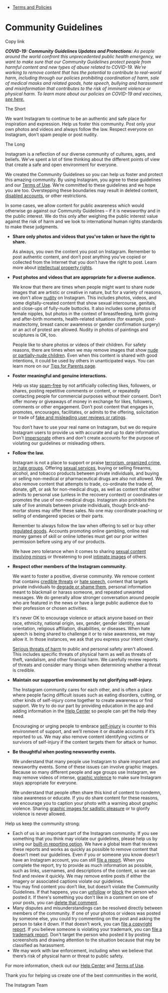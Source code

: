 *   [Terms and Policies](https://help.instagram.com/1417489251945243/?helpref=breadcrumb)

Community Guidelines
====================

Copy link

_**COVID-19: Community Guidelines Updates and Protections:** As people around the world confront this unprecedented public health emergency, we want to make sure that our Community Guidelines protect people from harmful content and new types of abuse related to COVID-19. We’re working to remove content that has the potential to contribute to real-world harm, including through our policies prohibiting coordination of harm, sale of medical masks and related goods, hate speech, bullying and harassment and misinformation that contributes to the risk of imminent violence or physical harm. To learn more about our policies on COVID-19 and vaccines, [see here.](https://help.instagram.com/697825587576762?helpref=faq_content)_

The Short

We want Instagram to continue to be an authentic and safe place for inspiration and expression. Help us foster this community. Post only your own photos and videos and always follow the law. Respect everyone on Instagram, don’t spam people or post nudity.

The Long

Instagram is a reflection of our diverse community of cultures, ages, and beliefs. We’ve spent a lot of time thinking about the different points of view that create a safe and open environment for everyone.

We created the Community Guidelines so you can help us foster and protect this amazing community. By using Instagram, you agree to these guidelines and our [Terms of Use](https://www.instagram.com/legal/terms). We’re committed to these guidelines and we hope you are too. Overstepping these boundaries may result in deleted content, [disabled accounts](https://help.instagram.com/366993040048856?helpref=faq_content), or other restrictions.

In some cases, we allow content for public awareness which would otherwise go against our Community Guidelines – if it is newsworthy and in the public interest. We do this only after weighing the public interest value against the risk of harm and we look to international human rights standards to make these judgments.

*   **Share only photos and videos that you’ve taken or have the right to share.**
    
    As always, you own the content you post on Instagram. Remember to post authentic content, and don’t post anything you’ve copied or collected from the Internet that you don’t have the right to post. Learn more about [intellectual property rights](https://help.instagram.com/126382350847838?helpref=faq_content).
    
*   **Post photos and videos that are appropriate for a diverse audience.**
    
    We know that there are times when people might want to share nude images that are artistic or creative in nature, but for a variety of reasons, we don’t allow [nudity](https://l.instagram.com/?u=https%3A%2F%2Fwww.facebook.com%2Fcommunitystandards%2Fadult_nudity_sexual_activity&e=AT34VZKKX1pA9zfRKwiYxKCs5z1Pw4Gon4ccscTwhIkUzssAlSMa4M-v_n4pzOBZTufVGxA21r1-mH7hW1dKnT68Xk3arxrMu5hCYGPOSEMXkDI23sKGp3Xjoh_fY5aZt5mPsd9pGpIN4Ys7C_DIVQ6KC8_UtMcv3hWLsw) on Instagram. This includes photos, videos, and some digitally-created content that show sexual intercourse, genitals, and close-ups of fully-nude buttocks. It also includes some photos of female nipples, but photos in the context of breastfeeding, birth giving and after-birth moments, health-related situations (for example, post-mastectomy, breast cancer awareness or gender confirmation surgery) or an act of protest are allowed. Nudity in photos of paintings and sculptures is OK, too.
    
    People like to share photos or videos of their children. For safety reasons, there are times when we may remove images that show [nude or partially-nude children](https://l.instagram.com/?u=https%3A%2F%2Fwww.facebook.com%2Fcommunitystandards%2Fchild_nudity_sexual_exploitation&e=AT34VZKKX1pA9zfRKwiYxKCs5z1Pw4Gon4ccscTwhIkUzssAlSMa4M-v_n4pzOBZTufVGxA21r1-mH7hW1dKnT68Xk3arxrMu5hCYGPOSEMXkDI23sKGp3Xjoh_fY5aZt5mPsd9pGpIN4Ys7C_DIVQ6KC8_UtMcv3hWLsw). Even when this content is shared with good intentions, it could be used by others in unanticipated ways. You can learn more on our [Tips for Parents page](https://help.instagram.com/154475974694511/?helpref=faq_content).
    
*   **Foster meaningful and genuine interactions.**
    
    Help us stay [spam-free](https://l.instagram.com/?u=https%3A%2F%2Fwww.facebook.com%2Fcommunitystandards%2Fspam&e=AT34VZKKX1pA9zfRKwiYxKCs5z1Pw4Gon4ccscTwhIkUzssAlSMa4M-v_n4pzOBZTufVGxA21r1-mH7hW1dKnT68Xk3arxrMu5hCYGPOSEMXkDI23sKGp3Xjoh_fY5aZt5mPsd9pGpIN4Ys7C_DIVQ6KC8_UtMcv3hWLsw) by not artificially collecting likes, followers, or shares, posting repetitive comments or content, or repeatedly contacting people for commercial purposes without their consent. Don’t offer money or giveaways of money in exchange for likes, followers, comments or other engagement. Don’t post content that engages in, promotes, encourages, facilitates, or admits to the offering, solicitation or trade of [fake and misleading user reviews or ratings](https://l.instagram.com/?u=https%3A%2F%2Fwww.facebook.com%2Fcommunitystandards%2Ffraud_deception&e=AT34VZKKX1pA9zfRKwiYxKCs5z1Pw4Gon4ccscTwhIkUzssAlSMa4M-v_n4pzOBZTufVGxA21r1-mH7hW1dKnT68Xk3arxrMu5hCYGPOSEMXkDI23sKGp3Xjoh_fY5aZt5mPsd9pGpIN4Ys7C_DIVQ6KC8_UtMcv3hWLsw).
    
    You don’t have to use your real name on Instagram, but we do require Instagram users to provide us with accurate and up to date information. Don't [impersonate](https://l.instagram.com/?u=https%3A%2F%2Fwww.facebook.com%2Fcommunitystandards%2Fmisrepresentation&e=AT34VZKKX1pA9zfRKwiYxKCs5z1Pw4Gon4ccscTwhIkUzssAlSMa4M-v_n4pzOBZTufVGxA21r1-mH7hW1dKnT68Xk3arxrMu5hCYGPOSEMXkDI23sKGp3Xjoh_fY5aZt5mPsd9pGpIN4Ys7C_DIVQ6KC8_UtMcv3hWLsw) others and don't create accounts for the purpose of violating our guidelines or misleading others.
    
*   **Follow the law.**
    
    Instagram is not a place to support or praise [terrorism, organized crime, or hate groups](https://l.instagram.com/?u=https%3A%2F%2Fwww.facebook.com%2Fcommunitystandards%2Fdangerous_individuals_organizations&e=AT34VZKKX1pA9zfRKwiYxKCs5z1Pw4Gon4ccscTwhIkUzssAlSMa4M-v_n4pzOBZTufVGxA21r1-mH7hW1dKnT68Xk3arxrMu5hCYGPOSEMXkDI23sKGp3Xjoh_fY5aZt5mPsd9pGpIN4Ys7C_DIVQ6KC8_UtMcv3hWLsw). Offering [sexual services](https://l.instagram.com/?u=https%3A%2F%2Fwww.facebook.com%2Fcommunitystandards%2Fsexual_solicitation&e=AT34VZKKX1pA9zfRKwiYxKCs5z1Pw4Gon4ccscTwhIkUzssAlSMa4M-v_n4pzOBZTufVGxA21r1-mH7hW1dKnT68Xk3arxrMu5hCYGPOSEMXkDI23sKGp3Xjoh_fY5aZt5mPsd9pGpIN4Ys7C_DIVQ6KC8_UtMcv3hWLsw), buying or selling firearms, alcohol, and tobacco products between private individuals, and buying or selling non-medical or pharmaceutical drugs are also not allowed. We also remove content that attempts to trade, co-ordinate the trade of, donate, gift, or ask for non-medical drugs, as well as content that either admits to personal use (unless in the recovery context) or coordinates or promotes the use of non-medical drugs. Instagram also prohibits the sale of live animals between private individuals, though brick-and-mortar stores may offer these sales. No one may coordinate poaching or selling of endangered species or their parts.
    
    Remember to always follow the law when offering to sell or buy other [regulated goods](https://l.instagram.com/?u=https%3A%2F%2Fwww.facebook.com%2Fcommunitystandards%2Fregulated_goods&e=AT34VZKKX1pA9zfRKwiYxKCs5z1Pw4Gon4ccscTwhIkUzssAlSMa4M-v_n4pzOBZTufVGxA21r1-mH7hW1dKnT68Xk3arxrMu5hCYGPOSEMXkDI23sKGp3Xjoh_fY5aZt5mPsd9pGpIN4Ys7C_DIVQ6KC8_UtMcv3hWLsw). Accounts promoting online gambling, online real money games of skill or online lotteries must get our prior written permission before using any of our products.
    
    We have zero tolerance when it comes to sharing [sexual content involving minors](https://l.instagram.com/?u=https%3A%2F%2Fwww.facebook.com%2Fcommunitystandards%2Fchild_nudity_sexual_exploitation&e=AT34VZKKX1pA9zfRKwiYxKCs5z1Pw4Gon4ccscTwhIkUzssAlSMa4M-v_n4pzOBZTufVGxA21r1-mH7hW1dKnT68Xk3arxrMu5hCYGPOSEMXkDI23sKGp3Xjoh_fY5aZt5mPsd9pGpIN4Ys7C_DIVQ6KC8_UtMcv3hWLsw) or threatening to post [intimate images](https://l.instagram.com/?u=https%3A%2F%2Fwww.facebook.com%2Fcommunitystandards%2Fsexual_exploitation_adults&e=AT34VZKKX1pA9zfRKwiYxKCs5z1Pw4Gon4ccscTwhIkUzssAlSMa4M-v_n4pzOBZTufVGxA21r1-mH7hW1dKnT68Xk3arxrMu5hCYGPOSEMXkDI23sKGp3Xjoh_fY5aZt5mPsd9pGpIN4Ys7C_DIVQ6KC8_UtMcv3hWLsw) of others.
    
*   **Respect other members of the Instagram community.**
    
    We want to foster a positive, diverse community. We remove content that contains [credible threats](https://l.instagram.com/?u=https%3A%2F%2Fwww.facebook.com%2Fcommunitystandards%2Fcredible_violence&e=AT34VZKKX1pA9zfRKwiYxKCs5z1Pw4Gon4ccscTwhIkUzssAlSMa4M-v_n4pzOBZTufVGxA21r1-mH7hW1dKnT68Xk3arxrMu5hCYGPOSEMXkDI23sKGp3Xjoh_fY5aZt5mPsd9pGpIN4Ys7C_DIVQ6KC8_UtMcv3hWLsw) or [hate speech](https://l.instagram.com/?u=https%3A%2F%2Fwww.facebook.com%2Fcommunitystandards%2Fhate_speech&e=AT34VZKKX1pA9zfRKwiYxKCs5z1Pw4Gon4ccscTwhIkUzssAlSMa4M-v_n4pzOBZTufVGxA21r1-mH7hW1dKnT68Xk3arxrMu5hCYGPOSEMXkDI23sKGp3Xjoh_fY5aZt5mPsd9pGpIN4Ys7C_DIVQ6KC8_UtMcv3hWLsw), content that targets private individuals to [degrade or shame them](https://l.instagram.com/?u=https%3A%2F%2Fwww.facebook.com%2Fcommunitystandards%2Fbullying&e=AT34VZKKX1pA9zfRKwiYxKCs5z1Pw4Gon4ccscTwhIkUzssAlSMa4M-v_n4pzOBZTufVGxA21r1-mH7hW1dKnT68Xk3arxrMu5hCYGPOSEMXkDI23sKGp3Xjoh_fY5aZt5mPsd9pGpIN4Ys7C_DIVQ6KC8_UtMcv3hWLsw), personal information meant to blackmail or harass someone, and repeated unwanted messages. We do generally allow stronger conversation around people who are featured in the news or have a large public audience due to their profession or chosen activities.
    
    It's never OK to encourage violence or attack anyone based on their race, ethnicity, national origin, sex, gender, gender identity, sexual orientation, religious affiliation, disabilities, or diseases. When hate speech is being shared to challenge it or to raise awareness, we may allow it. In those instances, we ask that you express your intent clearly.
    
    [Serious threats of harm](https://l.instagram.com/?u=https%3A%2F%2Fwww.facebook.com%2Fcommunitystandards%2Fcredible_violence&e=AT34VZKKX1pA9zfRKwiYxKCs5z1Pw4Gon4ccscTwhIkUzssAlSMa4M-v_n4pzOBZTufVGxA21r1-mH7hW1dKnT68Xk3arxrMu5hCYGPOSEMXkDI23sKGp3Xjoh_fY5aZt5mPsd9pGpIN4Ys7C_DIVQ6KC8_UtMcv3hWLsw) to public and personal safety aren't allowed. This includes specific threats of physical harm as well as threats of theft, vandalism, and other financial harm. We carefully review reports of threats and consider many things when determining whether a threat is credible.
    
*   **Maintain our supportive environment by not glorifying self-injury.**
    
    The Instagram community cares for each other, and is often a place where people facing difficult issues such as eating disorders, cutting, or other kinds of self-injury come together to create awareness or find support. We try to do our part by providing education in the app and adding information in the [Help Center](https://help.instagram.com/) so people can get the help they need.
    
    Encouraging or urging people to embrace [self-injury](https://l.instagram.com/?u=https%3A%2F%2Fwww.facebook.com%2Fcommunitystandards%2Fsuicide_self_injury_violence&e=AT34VZKKX1pA9zfRKwiYxKCs5z1Pw4Gon4ccscTwhIkUzssAlSMa4M-v_n4pzOBZTufVGxA21r1-mH7hW1dKnT68Xk3arxrMu5hCYGPOSEMXkDI23sKGp3Xjoh_fY5aZt5mPsd9pGpIN4Ys7C_DIVQ6KC8_UtMcv3hWLsw) is counter to this environment of support, and we’ll remove it or disable accounts if it’s reported to us. We may also remove content identifying victims or survivors of self-injury if the content targets them for attack or humor.
    
*   **Be thoughtful when posting newsworthy events.**
    
    We understand that many people use Instagram to share important and newsworthy events. Some of these issues can involve graphic images. Because so many different people and age groups use Instagram, we may remove videos of intense, [graphic violence](https://l.instagram.com/?u=https%3A%2F%2Fwww.facebook.com%2Fcommunitystandards%2Fgraphic_violence&e=AT34VZKKX1pA9zfRKwiYxKCs5z1Pw4Gon4ccscTwhIkUzssAlSMa4M-v_n4pzOBZTufVGxA21r1-mH7hW1dKnT68Xk3arxrMu5hCYGPOSEMXkDI23sKGp3Xjoh_fY5aZt5mPsd9pGpIN4Ys7C_DIVQ6KC8_UtMcv3hWLsw) to make sure Instagram stays appropriate for everyone.
    
    We understand that people often share this kind of content to condemn, raise awareness or educate. If you do share content for these reasons, we encourage you to caption your photo with a warning about graphic violence. Sharing [graphic images for sadistic pleasure](https://l.instagram.com/?u=https%3A%2F%2Fwww.facebook.com%2Fcommunitystandards%2Fcruel_insensitive&e=AT34VZKKX1pA9zfRKwiYxKCs5z1Pw4Gon4ccscTwhIkUzssAlSMa4M-v_n4pzOBZTufVGxA21r1-mH7hW1dKnT68Xk3arxrMu5hCYGPOSEMXkDI23sKGp3Xjoh_fY5aZt5mPsd9pGpIN4Ys7C_DIVQ6KC8_UtMcv3hWLsw) or to glorify violence is never allowed.
    

Help us keep the community strong:

*   Each of us is an important part of the Instagram community. If you see something that you think may violate our guidelines, please help us by using our [built-in reporting option](https://help.instagram.com/165828726894770?helpref=faq_content). We have a global team that reviews these reports and works as quickly as possible to remove content that doesn’t meet our guidelines. Even if you or someone you know doesn’t have an Instagram account, you can still [file a report](https://help.instagram.com/contact/383679321740945). When you complete the report, try to provide as much information as possible, such as links, usernames, and descriptions of the content, so we can find and review it quickly. We may remove entire posts if either the imagery or associated captions violate our guidelines.
*   You may find content you don’t like, but doesn’t violate the Community Guidelines. If that happens, you can [unfollow](https://help.instagram.com/286340048138725?helpref=faq_content) or [block](https://help.instagram.com/426700567389543/?helpref=faq_content) the person who posted it. If there's something you don't like in a comment on one of your posts, you can [delete that comment](https://help.instagram.com/289098941190483?helpref=faq_content).
*   Many disputes and misunderstandings can be resolved directly between members of the community. If one of your photos or videos was posted by someone else, you could try commenting on the post and asking the person to take it down. If that doesn’t work, you can [file a copyright report](https://help.instagram.com/126382350847838?helpref=faq_content). If you believe someone is violating your trademark, you can [file a trademark report](https://help.instagram.com/222826637847963?helpref=faq_content). Don't target the person who posted it by posting screenshots and drawing attention to the situation because that may be classified as harassment.
*   We may work with law enforcement, including when we believe that there’s risk of physical harm or threat to public safety.

For more information, check out our [Help Center](https://help.instagram.com/) and [Terms of Use](https://l.instagram.com/?u=http%3A%2F%2Finstagram.com%2Flegal%2Fterms%2F%23&e=AT34VZKKX1pA9zfRKwiYxKCs5z1Pw4Gon4ccscTwhIkUzssAlSMa4M-v_n4pzOBZTufVGxA21r1-mH7hW1dKnT68Xk3arxrMu5hCYGPOSEMXkDI23sKGp3Xjoh_fY5aZt5mPsd9pGpIN4Ys7C_DIVQ6KC8_UtMcv3hWLsw).

Thank you for helping us create one of the best communities in the world,

The Instagram Team